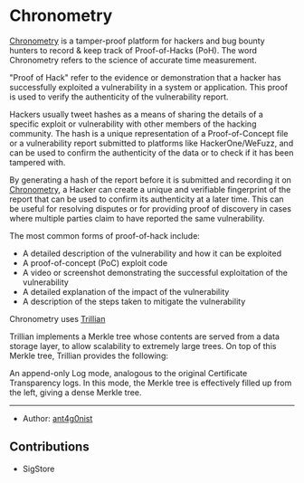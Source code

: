 # Chronometry
[Chronometry](chronometry.io) is a tamper-proof platform for hackers and bug bounty hunters to record & keep track of Proof-of-Hacks (PoH). The word Chronometry refers to the science of accurate time measurement.

"Proof of Hack" refer to the evidence or demonstration that a hacker has successfully exploited a vulnerability in a system or application. This proof is used to verify the authenticity of the vulnerability report.

Hackers usually tweet hashes as a means of sharing the details of a specific exploit or vulnerability with other members of the hacking community. The hash is a unique representation of a Proof-of-Concept file or a vulnerability report submitted to platforms like HackerOne/WeFuzz, and can be used to confirm the authenticity of the data or to check if it has been tampered with. 

By generating a hash of the report before it is submitted and recording it on [Chronometry](chronometry.io), a Hacker can create a unique and verifiable fingerprint of the report that can be used to confirm its authenticity at a later time. This can be useful for resolving disputes or for providing proof of discovery in cases where multiple parties claim to have reported the same vulnerability.

The most common forms of proof-of-hack include:

- A detailed description of the vulnerability and how it can be exploited
- A proof-of-concept (PoC) exploit code
- A video or screenshot demonstrating the successful exploitation of the vulnerability
- A detailed explanation of the impact of the vulnerability
- A description of the steps taken to mitigate the vulnerability

Chronometry uses [Trillian](https://github.com/google/trillian)

Trillian implements a Merkle tree whose contents are served from a data storage layer, to allow scalability to extremely large trees. On top of this Merkle tree, Trillian provides the following:

An append-only Log mode, analogous to the original Certificate Transparency logs. In this mode, the Merkle tree is effectively filled up from the left, giving a dense Merkle tree.

---
- Author: [ant4g0nist](https://twitter.com/ant4g0nist)


## Contributions
- SigStore